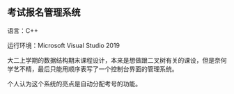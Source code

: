 ## 考试报名管理系统

语言：C++

运行环境：Microsoft Visual Studio 2019

大二上学期的数据结构期末课程设计，本来是想做跟二叉树有关的课设，但是奈何学艺不精，最后只能用顺序表写了一个控制台界面的管理系统。

个人认为这个系统的亮点是自动分配考号的功能。

